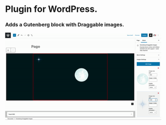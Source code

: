 # Plugin for WordPress.

### Adds a Gutenberg block with Draggable images. 
  
  
  
![Alt Text](https://github.com/AlexKole113/Gutenberg-draggable-images/blob/main/assets/example.gif)
